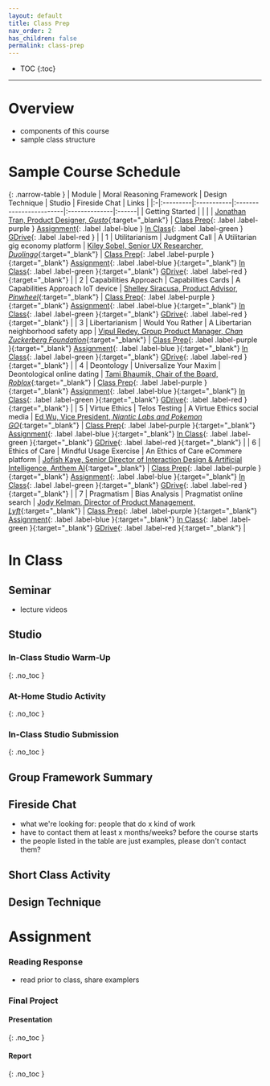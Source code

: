 ```yaml
---
layout: default
title: Class Prep
nav_order: 2
has_children: false
permalink: class-prep
---
```


- TOC
{:toc}

---

# Overview
- components of this course
- sample class structure

# Sample Course Schedule

{: .narrow-table }
| Module | Moral Reasoning Framework | Design Technique | Studio | Fireside Chat | Links |
|:-|:---------|:-----------|:------------------------|:--------------|:------|
| Getting Started  |     |     |    | [Jonathan Tran, Product Designer, *Gusto*](https://www.linkedin.com/in/jonanhtran/){:target="_blank"} | [Class Prep](){: .label .label-purple } [Assignment](assignments#module-1-utilitarianism){: .label .label-blue } [In Class](in-class#module-1-utilitarianism){: .label .label-green } [GDrive](){: .label .label-red } |
| 1 | Utilitarianism | Judgment Call | A Utilitarian gig economy platform | [Kiley Sobel, Senior UX Researcher, *Duolingo*](https://www.linkedin.com/in/kiley-sobel/){:target="_blank"} | [Class Prep](){: .label .label-purple }{:target="_blank"} [Assignment](assignments#module-1-utilitarianism){: .label .label-blue }{:target="_blank"} [In Class](in-class#module-1-utilitarianism){: .label .label-green }{:target="_blank"} [GDrive](){: .label .label-red }{:target="_blank"} |
| 2 | Capabilities Approach | Capabilities Cards | A Capabilities Approach IoT device | [Shelley Siracusa, Product Advisor, *Pinwheel*](){:target="_blank"} | [Class Prep](){: .label .label-purple }{:target="_blank"} [Assignment](assignments#module-2-capabilities-approach){: .label .label-blue }{:target="_blank"} [In Class](in-class#module-2-capabilities-approach){: .label .label-green }{:target="_blank"} [GDrive](){: .label .label-red }{:target="_blank"} |
| 3 | Libertarianism | Would You Rather | A Libertarian neighborhood safety app | [Vipul Redey, Group Product Manager, *Chan Zuckerberg Foundation*](https://www.linkedin.com/in/vipulredey/){:target="_blank"} | [Class Prep](){: .label .label-purple }{:target="_blank"} [Assignment](assignments#module-3-libertarianism){: .label .label-blue }{:target="_blank"} [In Class](in-class#module-3-libertarianism){: .label .label-green }{:target="_blank"} [GDrive](){: .label .label-red }{:target="_blank"} |
| 4 | Deontology | Universalize Your Maxim | Deontological online dating | [Tami Bhaumik, Chair of the Board, *Roblox*](https://www.linkedin.com/in/tamibhaumik/){:target="_blank"} | [Class Prep](){: .label .label-purple }{:target="_blank"} [Assignment](assignments#module-4-deontology){: .label .label-blue }{:target="_blank"} [In Class](in-class#module-4-deontology){: .label .label-green }{:target="_blank"} [GDrive](){: .label .label-red }{:target="_blank"} |
| 5 | Virtue Ethics | Telos Testing | A Virtue Ethics social media  | [Ed Wu, Vice President, *Niantic Labs and Pokemon GO*](){:target="_blank"} | [Class Prep](){: .label .label-purple }{:target="_blank"} [Assignment](assignments#module-5-virtue-ethics){: .label .label-blue }{:target="_blank"} [In Class](in-class#module-5-virtue-ethics){: .label .label-green }{:target="_blank"} [GDrive](){: .label .label-red }{:target="_blank"} |
| 6 | Ethics of Care | Mindful Usage Exercise | An Ethics of Care eCommere platform | [Jofish Kaye, Senior Director of Interaction Design & Artificial Intelligence, Anthem AI](https://www.linkedin.com/in/jofish/){:target="_blank"} | [Class Prep](){: .label .label-purple }{:target="_blank"} [Assignment](assignments#module-6-ethics-of-care){: .label .label-blue }{:target="_blank"} [In Class](in-class#module-6-ethics-of-care){: .label .label-green }{:target="_blank"} [GDrive](){: .label .label-red }{:target="_blank"} |
| 7 | Pragmatism | Bias Analysis | Pragmatist online search | [Jody Kelman, Director of Product Management, *Lyft*](https://www.linkedin.com/in/jodykelman/){:target="_blank"} | [Class Prep](){: .label .label-purple }{:target="_blank"} [Assignment](assignments#module-7-pragmatism){: .label .label-blue }{:target="_blank"} [In Class](in-class#module-7-pragmatism){: .label .label-green }{:target="_blank"} [GDrive](){: .label .label-red }{:target="_blank"} |

# In Class
## Seminar
- lecture videos

## Studio
### In-Class Studio Warm-Up
{: .no_toc }

### At-Home Studio Activity
{: .no_toc }

### In-Class Studio Submission
{: .no_toc }

## Group Framework Summary

## Fireside Chat
- what we're looking for: people that do x kind of work
- have to contact them at least x months/weeks? before the course starts
- the people listed in the table are just examples, please don't contact them?

## Short Class Activity

## Design Technique

# Assignment
### Reading Response
- read prior to class, share examplers

### Final Project

#### Presentation
{: .no_toc }

#### Report
{: .no_toc }

